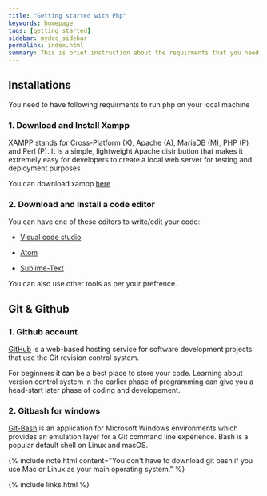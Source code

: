 ```yaml
---
title: "Getting started with Php"
keywords: homepage
tags: [getting_started]
sidebar: mydoc_sidebar
permalink: index.html
summary: This is brief instruction about the requirments that you need to have before you start writing codes on Php. 
---
```

<!-- 
{% include note.html content="If you're cloning this theme, you're probably writing documentation of some kind. I have a blog on technical writing here called <a alt='technical writing blog' href='http://idratherbewriting.com'>I'd Rather Be Writing</a>. If you'd like to stay updated with the latest trends, best practices, and other methods for writing documentation, consider <a href='https://tinyletter.com/tomjoht'>subscribing</a>. I also have a site on <a href='http://idratherbewriting.com/learnapidoc'>writing API documentation</a>." %} -->

## Installations
You need to have following requirments to run php on your local machine


### 1. Download and Install Xampp

XAMPP stands for Cross-Platform (X), Apache (A), MariaDB (M), PHP (P) and Perl (P). It is a simple, lightweight Apache distribution that makes it extremely easy for developers to create a local web server for testing and deployment purposes

You can download xampp [here](https://www.apachefriends.org/index.html) 


### 2. Download and Install a code editor

You can have one of these editors to write/edit your code:-

* [Visual code studio](https://code.visualstudio.com/) 

* [Atom](https://atom.io)

* [Sublime-Text](https://www.sublimetext.com/)

You can also use other tools as per your prefrence.

## Git & Github

### 1. Github account
[GitHub](https://github.com/) is a web-based hosting service for software development projects that use the Git revision control system.

For beginners it can be a best place to store your code. Learning about version control system in the earlier phase of programming can give you a head-start later phase of coding and developement.

### 2. Gitbash for windows
[Git-Bash](https://git-scm.com/downloads) is an application for Microsoft Windows environments which provides an emulation layer for a Git command line experience. Bash is a popular default shell on Linux and macOS.

{% include note.html content="You don't have to download git bash if you use Mac or Linux as your main operating system." %}


{% include links.html %}
